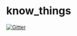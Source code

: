 # know_things

[![Gitter](https://badges.gitter.im/Join%20Chat.svg)](https://gitter.im/netguru-training/know_things?utm_source=badge&utm_medium=badge&utm_campaign=pr-badge&utm_content=badge)